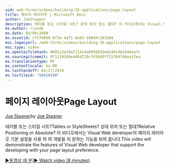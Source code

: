 ```yaml
---
uid: web-forms/videos/building-35-applications/page-layout
title: 페이지 레이아웃 | Microsoft Docs
author: JoeStagner
description: 테이블 또는 스타일 시트? 상대 위치 또는 절대? 이 비디오에서는 Visual Web developer 사용 하 여 개발 yo 지의 기능을 보여 줍니다...
ms.author: riande
ms.date: 04/09/2009
ms.assetid: c757d668-6f3e-4af1-beb5-100d4c101b88
msc.legacyurl: /web-forms/videos/building-35-applications/page-layout
msc.type: video
ms.openlocfilehash: 0605c2e18af11414a0958859e0249c4b4246ea7c
ms.sourcegitcommit: 0f1119340e4464720cfd16d0ff15764746ea1fea
ms.translationtype: MT
ms.contentlocale: ko-KR
ms.lasthandoff: 04/17/2019
ms.locfileid: "59410190"
---
```

# <a name="page-layout"></a><span data-ttu-id="ca036-105">페이지 레이아웃</span><span class="sxs-lookup"><span data-stu-id="ca036-105">Page Layout</span></span>

<span data-ttu-id="ca036-106">[Joe Stagner](https://github.com/JoeStagner)</span><span class="sxs-lookup"><span data-stu-id="ca036-106">by [Joe Stagner](https://github.com/JoeStagner)</span></span>

<span data-ttu-id="ca036-107">테이블 또는 스타일 시트?</span><span class="sxs-lookup"><span data-stu-id="ca036-107">Tables or StyleSheets?</span></span> <span data-ttu-id="ca036-108">상대 위치 또는 절대?</span><span class="sxs-lookup"><span data-stu-id="ca036-108">Relative Positioning or Absolute?</span></span> <span data-ttu-id="ca036-109">이 비디오에서는 Visual Web developer의 페이지 레이아웃 기본 설정을 사용 하 여 개발을 지 원하는 기능을 보여 줍니다.</span><span class="sxs-lookup"><span data-stu-id="ca036-109">This video will demonstrate the features of Visual Web developer that support the developing with your page layout preference.</span></span>

[<span data-ttu-id="ca036-110">&#9654;동영상 (8 분)</span><span class="sxs-lookup"><span data-stu-id="ca036-110">&#9654; Watch video (8 minutes)</span></span>](https://channel9.msdn.com/Blogs/ASP-NET-Site-Videos/page-layout)
